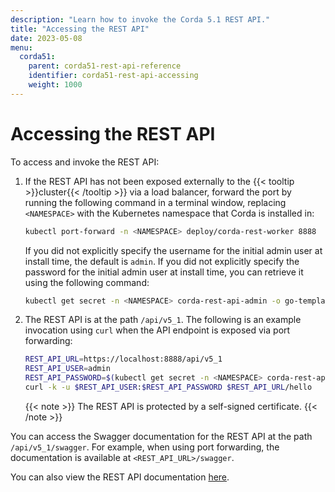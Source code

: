 ```yaml
---
description: "Learn how to invoke the Corda 5.1 REST API."
title: "Accessing the REST API"
date: 2023-05-08
menu:
  corda51:
    parent: corda51-rest-api-reference
    identifier: corda51-rest-api-accessing
    weight: 1000
---
```

# Accessing the REST API

To access and invoke the REST API:

1. If the REST API has not been exposed externally to the {{< tooltip >}}cluster{{< /tooltip >}} via a load balancer, forward the port by running the following command in a terminal window, replacing `<NAMESPACE>` with the Kubernetes namespace that Corda is installed in:

   ```sh
   kubectl port-forward -n <NAMESPACE> deploy/corda-rest-worker 8888
   ```

   If you did not explicitly specify the username for the initial admin user at install time, the default is `admin`. If you did not explicitly specify the password for the initial admin user at install time, you can retrieve it using the following command:

   ```sh
   kubectl get secret -n <NAMESPACE> corda-rest-api-admin -o go-template="{{ .data.password | base64decode }}"
   ```

4. The REST API is at the path `/api/v5_1`. The following is an example invocation using `curl` when the API endpoint is exposed via port forwarding:

   ```sh
   REST_API_URL=https://localhost:8888/api/v5_1
   REST_API_USER=admin
   REST_API_PASSWORD=$(kubectl get secret -n <NAMESPACE> corda-rest-api-admin -o go-template="{{ .data.password | base64decode }}")
   curl -k -u $REST_API_USER:$REST_API_PASSWORD $REST_API_URL/hello
   ```

   {{< note >}}
   The REST API is protected by a self-signed certificate.
   {{< /note >}}

You can access the Swagger documentation for the REST API at the path `/api/v5_1/swagger`. For example, when using port forwarding, the documentation is available at `<REST_API_URL>/swagger`.

You can also view the REST API documentation [here](./openapi.html).